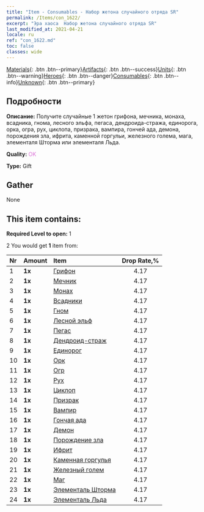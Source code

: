 ```yaml
---
title: "Item - Consumables - Набор жетона случайного отряда SR"
permalink: /Items/con_1622/
excerpt: "Эра хаоса  Набор жетона случайного отряда SR"
last_modified_at: 2021-04-21
locale: ru
ref: "con_1622.md"
toc: false
classes: wide
---
```

 [Materials](/ru/Items/){: .btn .btn--primary}[Artifacts](/ru/Items/Artifacts/){: .btn .btn--success}[Units](/ru/Items/Units/){: .btn .btn--warning}[Heroes](/ru/Items/Heroes/){: .btn .btn--danger}[Consumables](/ru/Items/Consumables/){: .btn .btn--info}[Unknown](/ru/Items/Unknown/){: .btn .btn--primary}

## Подробности
 **Описание:** Получите случайные 1 жетон грифона, мечника, монаха, всадника, гнома, лесного эльфа, пегаса, дендроида-стража, единорога, орка, огра, рух, циклопа, призрака, вампира, гончей ада, демона, порождения зла, ифрита, каменной горгульи, железного голема, мага, элементаля Шторма или элементаля Льда.

 **Quality:** <span style="color: #DA70D6">OK</span>

 **Type:** Gift

## Gather

  None

## This item contains:

 **Required Level to open:** 1

 2 You would get **1** item  from:

  | Nr | Amount |     Item    | Drop Rate,% |
  |:---|:-------|:------------|:---------:|
  | 1 |  **1x** | [Грифон](/ru/Items/unt_192/) | 4.17 | 
  | 2 |  **1x** | [Мечник](/ru/Items/unt_193/) | 4.17 | 
  | 3 |  **1x** | [Монах](/ru/Items/unt_194/) | 4.17 | 
  | 4 |  **1x** | [Всадники](/ru/Items/unt_195/) | 4.17 | 
  | 5 |  **1x** | [Гном](/ru/Items/unt_200/) | 4.17 | 
  | 6 |  **1x** | [Лесной эльф](/ru/Items/unt_201/) | 4.17 | 
  | 7 |  **1x** | [Пегас](/ru/Items/unt_202/) | 4.17 | 
  | 8 |  **1x** | [Дендроид-страж](/ru/Items/unt_203/) | 4.17 | 
  | 9 |  **1x** | [Единорог](/ru/Items/unt_204/) | 4.17 | 
  | 10 |  **1x** | [Орк](/ru/Items/unt_219/) | 4.17 | 
  | 11 |  **1x** | [Огр](/ru/Items/unt_220/) | 4.17 | 
  | 12 |  **1x** | [Рух](/ru/Items/unt_221/) | 4.17 | 
  | 13 |  **1x** | [Циклоп](/ru/Items/unt_222/) | 4.17 | 
  | 14 |  **1x** | [Призрак](/ru/Items/unt_210/) | 4.17 | 
  | 15 |  **1x** | [Вампир](/ru/Items/unt_211/) | 4.17 | 
  | 16 |  **1x** | [Гончая ада](/ru/Items/unt_228/) | 4.17 | 
  | 17 |  **1x** | [Демон](/ru/Items/unt_229/) | 4.17 | 
  | 18 |  **1x** | [Порождение зла](/ru/Items/unt_230/) | 4.17 | 
  | 19 |  **1x** | [Ифрит](/ru/Items/unt_231/) | 4.17 | 
  | 20 |  **1x** | [Каменная горгулья](/ru/Items/unt_236/) | 4.17 | 
  | 21 |  **1x** | [Железный голем](/ru/Items/unt_237/) | 4.17 | 
  | 22 |  **1x** | [Маг](/ru/Items/unt_238/) | 4.17 | 
  | 23 |  **1x** | [Элементаль Шторма](/ru/Items/unt_263/) | 4.17 | 
  | 24 |  **1x** | [Элементаль Льда](/ru/Items/unt_264/) | 4.17 | 
